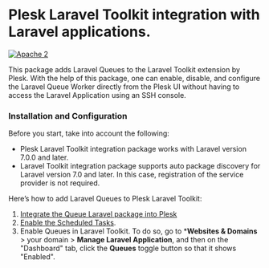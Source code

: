 # Plesk Laravel Toolkit integration with Laravel applications.

[![Apache 2](http://img.shields.io/badge/license-Apache%202-blue.svg)](http://www.apache.org/licenses/LICENSE-2.0)

This package adds Laravel Queues to the Laravel Toolkit extension by Plesk. With the help of this package, one can enable, disable, and configure the Laravel Queue Worker directly from the Plesk UI without having to access the Laravel Application using an SSH console.

### Installation and Configuration

Before you start, take into account the following:

-  Plesk Laravel Toolkit integration package works with Laravel version 7.0.0 and later.
-  Laravel Toolkit integration package supports auto package discovery for Laravel version 7.0 and later. In this case, registration of the service provider is not required.


Here’s how to add Laravel Queues to Plesk Laravel Toolkit:

1. [Integrate the Queue Laravel package into Plesk](https://support.plesk.com/hc/en-us/articles/9574602107410)
2. [Enable the Scheduled Tasks](https://docs.plesk.com/en-US/obsidian/administrator-guide/website-management/laravel-toolkit.80010/#viewing-your-application-s-scheduled-tasks).
3. Enable Queues in Laravel Toolkit. To do so, go to ***Websites & Domains** > your domain > **Manage Laravel Application**, and then on the "Dashboard" tab, click the **Queues** toggle button so that it shows "Enabled".
